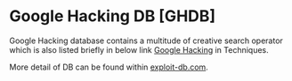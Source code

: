 # Google Hacking DB \[GHDB\]

Google Hacking database contains a multitude of creative search operator which is also listed briefly in below link [Google Hacking](../untitled/google-hacking.md) in Techniques.

More detail of DB can be found within [exploit-db.com](https://www.exploit-db.com/google-hacking-database).

